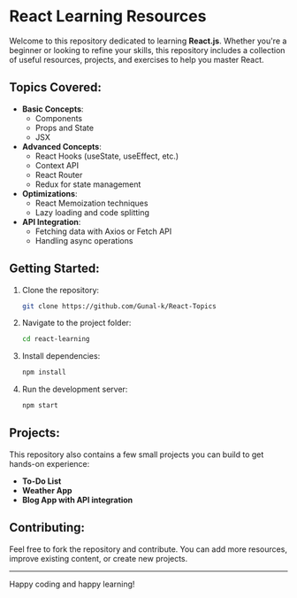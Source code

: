 # React Learning Resources

Welcome to this repository dedicated to learning **React.js**. Whether you're a beginner or looking to refine your skills, this repository includes a collection of useful resources, projects, and exercises to help you master React.

## Topics Covered:
- **Basic Concepts**: 
  - Components
  - Props and State
  - JSX
- **Advanced Concepts**: 
  - React Hooks (useState, useEffect, etc.)
  - Context API
  - React Router
  - Redux for state management
- **Optimizations**: 
  - React Memoization techniques
  - Lazy loading and code splitting
- **API Integration**: 
  - Fetching data with Axios or Fetch API
  - Handling async operations

## Getting Started:
1. Clone the repository:
    ```bash
    git clone https://github.com/Gunal-k/React-Topics
    ```
2. Navigate to the project folder:
    ```bash
    cd react-learning
    ```
3. Install dependencies:
    ```bash
    npm install
    ```
4. Run the development server:
    ```bash
    npm start
    ```

## Projects:
This repository also contains a few small projects you can build to get hands-on experience:
- **To-Do List**
- **Weather App**
- **Blog App with API integration**

## Contributing:
Feel free to fork the repository and contribute. You can add more resources, improve existing content, or create new projects.

---

Happy coding and happy learning!
